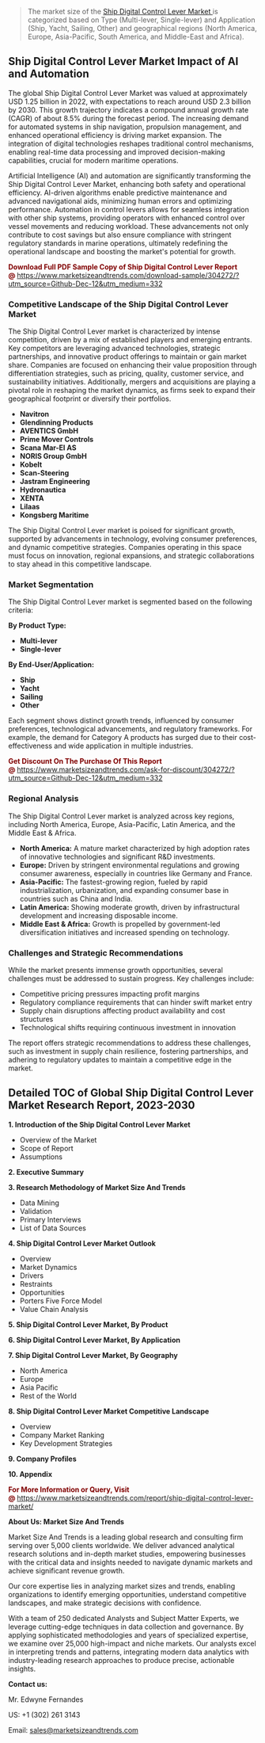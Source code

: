<blockquote><p>The market size of the <a href="https://www.marketsizeandtrends.com/download-sample/304272/?utm_source=Github-Dec-12&amp;utm_medium=332" target="_blank">Ship Digital Control Lever Market </a>is categorized based on Type (Multi-lever, Single-lever) and Application (Ship, Yacht, Sailing, Other) and geographical regions (North America, Europe, Asia-Pacific, South America, and Middle-East and Africa).</p></blockquote><p><h2>Ship Digital Control Lever Market Impact of AI and Automation</h2><p>The global Ship Digital Control Lever Market was valued at approximately USD 1.25 billion in 2022, with expectations to reach around USD 2.3 billion by 2030. This growth trajectory indicates a compound annual growth rate (CAGR) of about 8.5% during the forecast period. The increasing demand for automated systems in ship navigation, propulsion management, and enhanced operational efficiency is driving market expansion. The integration of digital technologies reshapes traditional control mechanisms, enabling real-time data processing and improved decision-making capabilities, crucial for modern maritime operations.</p><p>Artificial Intelligence (AI) and automation are significantly transforming the Ship Digital Control Lever Market, enhancing both safety and operational efficiency. AI-driven algorithms enable predictive maintenance and advanced navigational aids, minimizing human errors and optimizing performance. Automation in control levers allows for seamless integration with other ship systems, providing operators with enhanced control over vessel movements and reducing workload. These advancements not only contribute to cost savings but also ensure compliance with stringent regulatory standards in marine operations, ultimately redefining the operational landscape and boosting the market's potential for growth.</p></p><p><strong><span style="color: #800000;">Download Full PDF Sample Copy of Ship Digital Control Lever Report @</span>&nbsp;</strong><a href="https://www.marketsizeandtrends.com/download-sample/304272/?utm_source=Github-Dec-12&amp;utm_medium=332">https://www.marketsizeandtrends.com/download-sample/304272/?utm_source=Github-Dec-12&amp;utm_medium=332</a></p><h3>Competitive Landscape of the Ship Digital Control Lever Market</h3><p>The Ship Digital Control Lever market is characterized by intense competition, driven by a mix of established players and emerging entrants. Key competitors are leveraging advanced technologies, strategic partnerships, and innovative product offerings to maintain or gain market share. Companies are focused on enhancing their value proposition through differentiation strategies, such as pricing, quality, customer service, and sustainability initiatives. Additionally, mergers and acquisitions are playing a pivotal role in reshaping the market dynamics, as firms seek to expand their geographical footprint or diversify their portfolios.</p><p><strong><p><ul><li>Navitron </li><li> Glendinning Products </li><li> AVENTICS GmbH </li><li> Prime Mover Controls </li><li> Scana Mar-El AS </li><li> NORIS Group GmbH </li><li> Kobelt </li><li> Scan-Steering </li><li> Jastram Engineering </li><li> Hydronautica </li><li> XENTA </li><li> Lilaas </li><li> Kongsberg Maritime</p></li></ul></p></strong></p><p>The Ship Digital Control Lever market is poised for significant growth, supported by advancements in technology, evolving consumer preferences, and dynamic competitive strategies. Companies operating in this space must focus on innovation, regional expansions, and strategic collaborations to stay ahead in this competitive landscape.</p><h3>Market Segmentation</h3><p>The Ship Digital Control Lever market is segmented based on the following criteria:</p><p><strong>By Product Type:</strong></p><p><strong><p><ul><li>Multi-lever </li><li> Single-lever</p></li></ul></p></strong></p><p><strong>By End-User/Application:</strong></p><p><strong><p><ul><li>Ship </li><li> Yacht </li><li> Sailing </li><li> Other</p></li></ul></p></strong></p><p>Each segment shows distinct growth trends, influenced by consumer preferences, technological advancements, and regulatory frameworks. For example, the demand for Category A products has surged due to their cost-effectiveness and wide application in multiple industries.</p><p><strong><span style="color: #800000;">Get Discount On The Purchase Of This Report @&nbsp;</span></strong><a href="https://www.marketsizeandtrends.com/ask-for-discount/304272/?utm_source=Github-Dec-12&amp;utm_medium=332">https://www.marketsizeandtrends.com/ask-for-discount/304272/?utm_source=Github-Dec-12&amp;utm_medium=332</a></p><h3>Regional Analysis</h3><p>The Ship Digital Control Lever market is analyzed across key regions, including North America, Europe, Asia-Pacific, Latin America, and the Middle East &amp; Africa.</p><ul><li><strong>North America:</strong> A mature market characterized by high adoption rates of innovative technologies and significant R&amp;D investments.</li><li><strong>Europe:</strong> Driven by stringent environmental regulations and growing consumer awareness, especially in countries like Germany and France.</li><li><strong>Asia-Pacific:</strong> The fastest-growing region, fueled by rapid industrialization, urbanization, and expanding consumer base in countries such as China and India.</li><li><strong>Latin America:</strong> Showing moderate growth, driven by infrastructural development and increasing disposable income.</li><li><strong>Middle East &amp; Africa:</strong> Growth is propelled by government-led diversification initiatives and increased spending on technology.</li></ul><h3>Challenges and Strategic Recommendations</h3><p>While the market presents immense growth opportunities, several challenges must be addressed to sustain progress. Key challenges include:</p><ul><li>Competitive pricing pressures impacting profit margins</li><li>Regulatory compliance requirements that can hinder swift market entry</li><li>Supply chain disruptions affecting product availability and cost structures</li><li>Technological shifts requiring continuous investment in innovation</li></ul><p>The report offers strategic recommendations to address these challenges, such as investment in supply chain resilience, fostering partnerships, and adhering to regulatory updates to maintain a competitive edge in the market.</p><h2>Detailed TOC of Global Ship Digital Control Lever Market Research Report, 2023-2030</h2><p><strong>1. Introduction of the Ship Digital Control Lever Market</strong></p><ul><li>Overview of the Market</li><li>Scope of Report</li><li>Assumptions&nbsp;</li></ul><p><strong>2. Executive Summary</strong></p><p><strong>3. Research Methodology of <strong>Market Size And Trends</strong></strong></p><ul><li>Data Mining</li><li>Validation</li><li>Primary Interviews</li><li>List of Data Sources&nbsp;</li></ul><p><strong>4. Ship Digital Control Lever Market Outlook</strong></p><ul><li>Overview</li><li>Market Dynamics</li><li>Drivers</li><li>Restraints</li><li>Opportunities</li><li>Porters Five Force Model</li><li>Value Chain Analysis&nbsp;</li></ul><p><strong>5. Ship Digital Control Lever Market, By Product</strong></p><p><strong>6. Ship Digital Control Lever Market, By Application</strong></p><p><strong>7. Ship Digital Control Lever Market, By Geography</strong></p><ul><li>North America</li><li>Europe</li><li>Asia Pacific</li><li>Rest of the World&nbsp;</li></ul><p><strong>8. Ship Digital Control Lever Market Competitive Landscape</strong></p><ul><li>Overview</li><li>Company Market Ranking</li><li>Key Development Strategies&nbsp;</li></ul><p><strong>9. Company Profiles</strong></p><p><strong>10. Appendix</strong></p><p><strong><span style="color: #800000;">For More Information or Query, Visit @&nbsp;</span></strong><a href="https://www.marketsizeandtrends.com/report/ship-digital-control-lever-market/">https://www.marketsizeandtrends.com/report/ship-digital-control-lever-market/</a></p><p></p><p><strong>About Us:&nbsp;Market Size And Trends</strong></p><p>Market Size And Trends&nbsp;is a leading global research and consulting firm serving over 5,000 clients worldwide. We deliver advanced analytical research solutions and in-depth market studies, empowering businesses with the critical data and insights needed to navigate dynamic markets and achieve significant revenue growth.</p><p>Our core expertise lies in analyzing market sizes and trends, enabling organizations to identify emerging opportunities, understand competitive landscapes, and make strategic decisions with confidence.</p><p>With a team of 250 dedicated Analysts and Subject Matter Experts, we leverage cutting-edge techniques in data collection and governance. By applying sophisticated methodologies and years of specialized expertise, we examine over 25,000 high-impact and niche markets. Our analysts excel in interpreting trends and patterns, integrating modern data analytics with industry-leading research approaches to produce precise, actionable insights.</p><p><strong>Contact us:</strong></p><p>Mr. Edwyne Fernandes</p><p>US: +1 (302) 261 3143</p><p>Email: <a href="mailto:sales@marketsizeandtrends.com">sales@marketsizeandtrends.com</a>&nbsp;</p>
